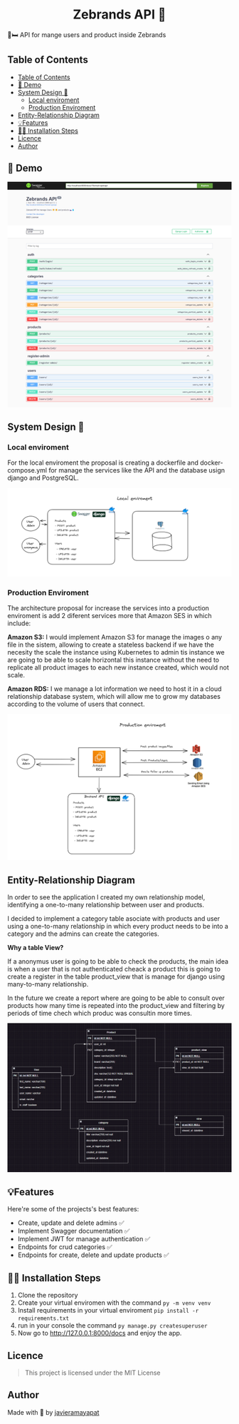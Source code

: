 <h1 align="center" id="title">  Zebrands API 🚀</h1>

🧳🛏️ API for mange users and product inside Zebrands

## Table of Contents
- [Table of Contents](#table-of-contents)
- [🚀 Demo](#-demo)
- [System Design 🔬](#system-design-)
  - [Local enviroment](#local-enviroment)
  - [Production Enviroment](#production-enviroment)
- [Entity-Relationship Diagram](#entity-relationship-diagram)
- [💡Features](#features)
- [🧑‍💻 Installation Steps](#-installation-steps)
- [Licence](#licence)
- [Author](#author)



## 🚀 Demo
![Demo](docs/zebrands-swagger.png)

## System Design 🔬
### Local enviroment

For the local enviroment the proposal is creating a dockerfile and docker-compose.yml for manage the services like the API and the database usign django and PostgreSQL.

![zebrand-api-design](docs/local-enviroment.png)


### Production Enviroment
The architecture proposal for increase the services into a production enviroment is add 2 diferent services more that Amazon SES in which include:

**Amazon S3:** I would implement Amazon S3 for manage the images o any file in the sistem, allowing to create a stateless backend if we have the necesity the scale the instance using Kubernetes to admin tis instance we are going to be able to scale horizontal this instance without the need to replicate all product images to each new instance created, which would not scale.

**Amazon RDS:** I we manage a lot information we need to host it in a cloud relationship database system, which will allow me to grow my databases according to the volume of users that connect.



![zebrand-api-design](docs/production-enviroment.png)


## Entity-Relationship Diagram

In order to see the application I created my own relationship model, identifying a one-to-many relationship between user and products.

I decided to implement a category table asociate with products and user using a one-to-many relationship in which every product needs to be into a category and the admins can create the categories.



**Why a table View?**

If a anonymus user is going to be able to check the products, the main idea is when a user that is not authenticated cheack a product this is going to create a register in the table product_view that is manage for django using many-to-many relationship.

In the future we create a report where are going to be able to consult over products how many time is repeated into the product_view and filtering by periods of time chech which produc was consultin more times.

![Er-Diagram](docs/er-diagram.png)




## 💡Features
Here're some of the projects's best features:
- Create, update and delete admins ✅
- Implement Swagger documentation ✅
- Implement JWT for manage authentication ✅
- Endpoints for crud categories ✅
- Endpoints for create, delete and update products ✅


## 🧑‍💻 Installation Steps
1. Clone the repository
2. Create your virtual enviromen with the command `py -m venv venv`
3. Install requirements in your virtual enviroment `pip install -r requirements.txt`
4. run in your console the command  `py manage.py createsuperuser`
5. Now go to http://127.0.0.1:8000/docs and enjoy the app.


## Licence
> This project is licensed under the MIT License

## Author
Made with 💙 by [javieramayapat](https://www.linkedin.com/in/javieramayapat/)